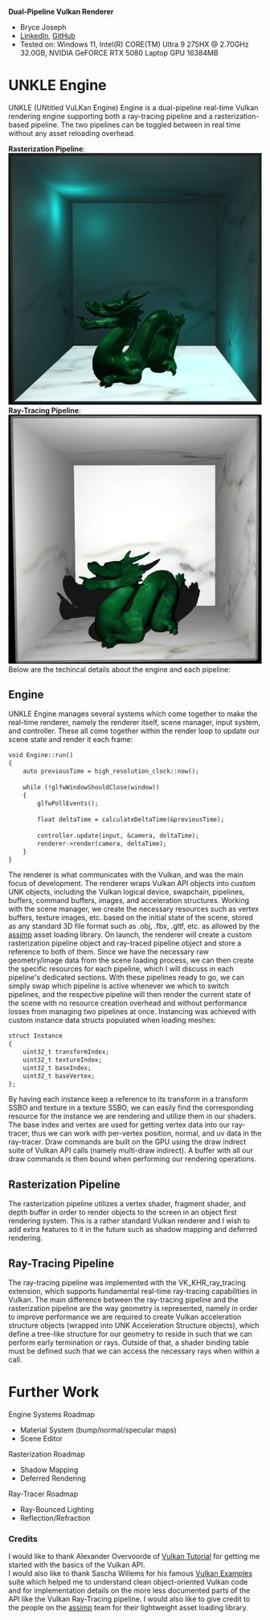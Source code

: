**Dual-Pipeline Vulkan Renderer**

* Bryce Joseph
* [LinkedIn](https://www.linkedin.com/in/brycejoseph/), [GitHub](https://github.com/brycej217)
* Tested on: Windows 11, Intel(R) CORE(TM) Ultra 9 275HX @ 2.70GHz 32.0GB, NVIDIA GeFORCE RTX 5080 Laptop GPU 16384MB

# UNKLE Engine
UNKLE (UNtitled VuLKan Engine) Engine is a dual-pipeline real-time Vulkan rendering engine supporting both a ray-tracing pipeline and a rasterization-based pipeline. The two pipelines can be toggled between in real time without any asset reloading overhead.    

**Rasterization Pipeline**:  
![](images/rasterizer.png)  
**Ray-Tracing Pipeline**:  
![](images/raytracer.png)  
Below are the techincal details about the engine and each pipeline:

## Engine
UNKLE Engine manages several systems which come together to make the real-time renderer, namely the renderer itself, scene manager, input system, and controller. These all come together within the render loop to update our scene state and render it each frame:
```
void Engine::run()
{
	auto previousTime = high_resolution_clock::now();

	while (!glfwWindowShouldClose(window))
	{
		glfwPollEvents();

		float deltaTime = calculateDeltaTime(&previousTime);

		controller.update(input, &camera, deltaTime);
		renderer->render(camera, deltaTime);
	}
}
```
The renderer is what communicates with the Vulkan, and was the main focus of development. The renderer wraps Vulkan API objects into custom UNK objects, including the Vulkan logical device, swapchain, pipelines, buffers, command buffers, images, and acceleration structures. 
Working with the scene manager, we create the necessary resources such as vertex buffers, texture images, etc. based on the initial state of the scene, stored as any standard 3D file format such as .obj, .fbx, .gltf, etc. as allowed by the [assimp](https://github.com/assimp/assimp) asset loading library. 
On launch, the renderer will create a custom rasterization pipeline object and ray-traced pipeline object and store a reference to both of them. Since we have the necessary raw geometry/image data from the scene loading process, we can then create the specific resources for each pipeline, which I will discuss in each pipeline's dedicated sections. 
With these pipelines ready to go, we can simply swap which pipeline is active whenever we which to switch pipelines, and the respective pipeline will then render the current state of the scene with no resource creation overhead and without performance losses from managing two pipelines at once.
Instancing was achieved with custom instance data structs populated when loading meshes:
```
struct Instance
{
	uint32_t transformIndex;
	uint32_t textureIndex;
	uint32_t baseIndex;
	uint32_t baseVertex;
};
```
By having each instance keep a reference to its transform in a transform SSBO and texture in a texture SSBO, we can easily find the corresponding resource for the instance we are rendering and utilize them in our shaders. 
The base index and vertex are used for getting vertex data into our ray-tracer, thus we can work with per-vertex position, normal, and uv data in the ray-tracer. Draw commands are built on the GPU using the draw indrect suite of Vulkan API calls (namely multi-draw indirect). 
A buffer with all our draw commands is then bound when performing our rendering operations.

## Rasterization Pipeline
The rasterization pipeline utilizes a vertex shader, fragment shader, and depth buffer in order to render objects to the screen in an object first rendering system. This is a rather standard Vulkan renderer and I wish to add extra features to it in the future such as shadow mapping and deferred rendering.

## Ray-Tracing Pipeline
The ray-tracing pipeline was implemented with the VK_KHR_ray_tracing extension, which supports fundamental real-time ray-tracing capabilities in Vulkan. The main difference between the ray-tracing pipeline and the rasterization pipeline are the way geometry is represented, namely in order to 
improve performance we are required to create Vulkan acceleration structure objects (wrapped into UNK Acceleration Structure objects), which define a tree-like structure for our geometry to reside in such that we can perform early termination or rays. Outside of that, a shader binding table must be defined such that we can access 
the necessary rays when within a call.

# Further Work
Engine Systems Roadmap
* Material System (bump/normal/specular maps)
* Scene Editor  

Rasterization Roadmap
* Shadow Mapping
* Deferred Rendering

Ray-Tracer Roadmap
* Ray-Bounced Lighting
* Reflection/Refraction

### Credits
I would like to thank Alexander Overvoorde of [Vulkan Tutorial](https://vulkan-tutorial.com/) for getting me started with the basics of the Vulkan API.  
I would also like to thank Sascha Willems for his famous [Vulkan Examples](https://github.com/SaschaWillems/Vulkan/tree/master/examples) suite which helped me to understand clean object-oriented Vulkan code and for implementation details on the more less documented parts of the API like the Vulkan Ray-Tracing pipeline.
I would also like to give credit to the people on the [assimp](https://github.com/SaschaWillems/Vulkan/tree/master/examples) team for their lightweight asset loading library.